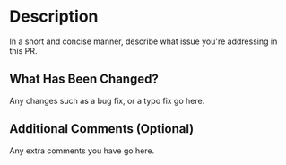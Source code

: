# Description

In a short and concise manner, describe what issue you're addressing in this PR.

## What Has Been Changed?

Any changes such as a bug fix, or a typo fix go here.

## Additional Comments (Optional)

Any extra comments you have go here.

